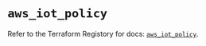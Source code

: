 # `aws_iot_policy`

Refer to the Terraform Registory for docs: [`aws_iot_policy`](https://registry.terraform.io/providers/hashicorp/aws/5.10.0/docs/resources/iot_policy).
